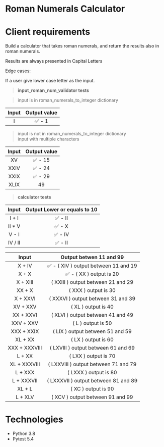 # Roman Numerals Calculator

# Client requirements

Build a calculator that takes roman numerals, and return the results also in roman numerals.

Results are always presented in Capital Letters

Edge cases:

If a user give lower case letter as the input.

> **input_roman_num_validator tests**

> input is in roman_numerals_to_integer dictionary

| Input | Output value |
| :---: | :----------: |
|   I   |    ✅ - 1    |

> input is not in roman_numerals_to_integer dictionary  
> input with multiple characters

| Input | Output value |
| :---: | :----------: |
|  XV   |   ✅ - 15    |
| XXIV  |   ✅ - 24    |
| XXIX  |   ✅ - 29    |
| XLIX  |      49      |

> **calculator tests**

|  Input  | Output Lower or equals to 10 |
| :-----: | :--------------------------: |
|  I + I  |           ✅ - II            |
| II \* V |            ✅ - X            |
|  V - I  |           ✅ - IV            |
| IV / II |           ✅ - II            |

|     Input     |        Output betwen 11 and 99        |
| :-----------: | :-----------------------------------: |
|    X + IV     | ✅ - ( XIV ) output between 11 and 19 |
|     X + X     |       ✅ - ( XX ) output is 20        |
|   X + XIII    |  ( XXIII ) output between 21 and 29   |
|    XX + X     |         ( XXX ) output is 30          |
|   X + XXVI    |  ( XXXVI ) output between 31 and 39   |
|   XV + XXV    |          ( XL ) output is 40          |
|   XX + XXVI   |   ( XLVI ) output between 41 and 49   |
|   XXV + XXV   |          ( L ) output is 50           |
|  XXX + XXIX   |   ( LIX ) output between 51 and 59    |
|    XL + XX    |          ( LX ) output is 60          |
| XXX + XXXVIII |  ( LXVIII ) output between 61 and 69  |
|    L + XX     |         ( LXX ) output is 70          |
| XL + XXXVIII  | ( LXXVIII ) output between 71 and 79  |
|    L + XXX    |         ( LXXX ) output is 80         |
|  L + XXXVII   | ( LXXXVII ) output between 81 and 89  |
|    XL + L     |          ( XC ) output is 90          |
|    L + XLV    |   ( XCV ) output between 91 and 99    |

# Technologies

- Python 3.8
- Pytest 5.4
